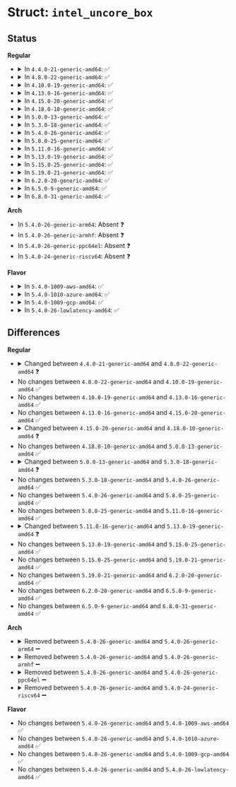 # Struct: <code>intel_uncore_box</code>

## Status
<b>Regular</b>
<ul>
<li>
<details>
<summary>In <code>4.4.0-21-generic-amd64</code>: ✅</summary>

```c
struct intel_uncore_box {
    int phys_id;
    int n_active;
    int n_events;
    int cpu;
    long unsigned int flags;
    atomic_t refcnt;
    struct perf_event *[9] events;
    struct perf_event *[9] event_list;
    struct event_constraint *[9] event_constraint;
    long unsigned int[1] active_mask;
    u64[9] tags;
    struct pci_dev * pci_dev;
    struct intel_uncore_pmu * pmu;
    u64 hrtimer_duration;
    struct hrtimer hrtimer;
    struct list_head list;
    struct list_head active_list;
    void * io_addr;
    struct intel_uncore_extra_reg[0] shared_regs;
}
```
</details>
</li>
<li>
<details>
<summary>In <code>4.8.0-22-generic-amd64</code>: ✅</summary>

```c
struct intel_uncore_box {
    int pci_phys_id;
    int pkgid;
    int n_active;
    int n_events;
    int cpu;
    long unsigned int flags;
    atomic_t refcnt;
    struct perf_event *[9] events;
    struct perf_event *[9] event_list;
    struct event_constraint *[9] event_constraint;
    long unsigned int[1] active_mask;
    u64[9] tags;
    struct pci_dev * pci_dev;
    struct intel_uncore_pmu * pmu;
    u64 hrtimer_duration;
    struct hrtimer hrtimer;
    struct list_head list;
    struct list_head active_list;
    void * io_addr;
    struct intel_uncore_extra_reg[0] shared_regs;
}
```
</details>
</li>
<li>
<details>
<summary>In <code>4.10.0-19-generic-amd64</code>: ✅</summary>

```c
struct intel_uncore_box {
    int pci_phys_id;
    int pkgid;
    int n_active;
    int n_events;
    int cpu;
    long unsigned int flags;
    atomic_t refcnt;
    struct perf_event *[9] events;
    struct perf_event *[9] event_list;
    struct event_constraint *[9] event_constraint;
    long unsigned int[1] active_mask;
    u64[9] tags;
    struct pci_dev * pci_dev;
    struct intel_uncore_pmu * pmu;
    u64 hrtimer_duration;
    struct hrtimer hrtimer;
    struct list_head list;
    struct list_head active_list;
    void * io_addr;
    struct intel_uncore_extra_reg[0] shared_regs;
}
```
</details>
</li>
<li>
<details>
<summary>In <code>4.13.0-16-generic-amd64</code>: ✅</summary>

```c
struct intel_uncore_box {
    int pci_phys_id;
    int pkgid;
    int n_active;
    int n_events;
    int cpu;
    long unsigned int flags;
    atomic_t refcnt;
    struct perf_event *[9] events;
    struct perf_event *[9] event_list;
    struct event_constraint *[9] event_constraint;
    long unsigned int[1] active_mask;
    u64[9] tags;
    struct pci_dev * pci_dev;
    struct intel_uncore_pmu * pmu;
    u64 hrtimer_duration;
    struct hrtimer hrtimer;
    struct list_head list;
    struct list_head active_list;
    void * io_addr;
    struct intel_uncore_extra_reg[0] shared_regs;
}
```
</details>
</li>
<li>
<details>
<summary>In <code>4.15.0-20-generic-amd64</code>: ✅</summary>

```c
struct intel_uncore_box {
    int pci_phys_id;
    int pkgid;
    int n_active;
    int n_events;
    int cpu;
    long unsigned int flags;
    atomic_t refcnt;
    struct perf_event *[9] events;
    struct perf_event *[9] event_list;
    struct event_constraint *[9] event_constraint;
    long unsigned int[1] active_mask;
    u64[9] tags;
    struct pci_dev * pci_dev;
    struct intel_uncore_pmu * pmu;
    u64 hrtimer_duration;
    struct hrtimer hrtimer;
    struct list_head list;
    struct list_head active_list;
    void * io_addr;
    struct intel_uncore_extra_reg[0] shared_regs;
}
```
</details>
</li>
<li>
<details>
<summary>In <code>4.18.0-10-generic-amd64</code>: ✅</summary>

```c
struct intel_uncore_box {
    int pci_phys_id;
    int pkgid;
    int n_active;
    int n_events;
    int cpu;
    long unsigned int flags;
    atomic_t refcnt;
    struct perf_event *[10] events;
    struct perf_event *[10] event_list;
    struct event_constraint *[10] event_constraint;
    long unsigned int[1] active_mask;
    u64[10] tags;
    struct pci_dev * pci_dev;
    struct intel_uncore_pmu * pmu;
    u64 hrtimer_duration;
    struct hrtimer hrtimer;
    struct list_head list;
    struct list_head active_list;
    void * io_addr;
    struct intel_uncore_extra_reg[0] shared_regs;
}
```
</details>
</li>
<li>
<details>
<summary>In <code>5.0.0-13-generic-amd64</code>: ✅</summary>

```c
struct intel_uncore_box {
    int pci_phys_id;
    int pkgid;
    int n_active;
    int n_events;
    int cpu;
    long unsigned int flags;
    atomic_t refcnt;
    struct perf_event *[10] events;
    struct perf_event *[10] event_list;
    struct event_constraint *[10] event_constraint;
    long unsigned int[1] active_mask;
    u64[10] tags;
    struct pci_dev * pci_dev;
    struct intel_uncore_pmu * pmu;
    u64 hrtimer_duration;
    struct hrtimer hrtimer;
    struct list_head list;
    struct list_head active_list;
    void * io_addr;
    struct intel_uncore_extra_reg[0] shared_regs;
}
```
</details>
</li>
<li>
<details>
<summary>In <code>5.3.0-18-generic-amd64</code>: ✅</summary>

```c
struct intel_uncore_box {
    int pci_phys_id;
    int dieid;
    int n_active;
    int n_events;
    int cpu;
    long unsigned int flags;
    atomic_t refcnt;
    struct perf_event *[10] events;
    struct perf_event *[10] event_list;
    struct event_constraint *[10] event_constraint;
    long unsigned int[1] active_mask;
    u64[10] tags;
    struct pci_dev * pci_dev;
    struct intel_uncore_pmu * pmu;
    u64 hrtimer_duration;
    struct hrtimer hrtimer;
    struct list_head list;
    struct list_head active_list;
    void * io_addr;
    struct intel_uncore_extra_reg[0] shared_regs;
}
```
</details>
</li>
<li>
<details>
<summary>In <code>5.4.0-26-generic-amd64</code>: ✅</summary>

```c
struct intel_uncore_box {
    int pci_phys_id;
    int dieid;
    int n_active;
    int n_events;
    int cpu;
    long unsigned int flags;
    atomic_t refcnt;
    struct perf_event *[10] events;
    struct perf_event *[10] event_list;
    struct event_constraint *[10] event_constraint;
    long unsigned int[1] active_mask;
    u64[10] tags;
    struct pci_dev * pci_dev;
    struct intel_uncore_pmu * pmu;
    u64 hrtimer_duration;
    struct hrtimer hrtimer;
    struct list_head list;
    struct list_head active_list;
    void * io_addr;
    struct intel_uncore_extra_reg[0] shared_regs;
}
```
</details>
</li>
<li>
<details>
<summary>In <code>5.8.0-25-generic-amd64</code>: ✅</summary>

```c
struct intel_uncore_box {
    int pci_phys_id;
    int dieid;
    int n_active;
    int n_events;
    int cpu;
    long unsigned int flags;
    atomic_t refcnt;
    struct perf_event *[10] events;
    struct perf_event *[10] event_list;
    struct event_constraint *[10] event_constraint;
    long unsigned int[1] active_mask;
    u64[10] tags;
    struct pci_dev * pci_dev;
    struct intel_uncore_pmu * pmu;
    u64 hrtimer_duration;
    struct hrtimer hrtimer;
    struct list_head list;
    struct list_head active_list;
    void * io_addr;
    struct intel_uncore_extra_reg[0] shared_regs;
}
```
</details>
</li>
<li>
<details>
<summary>In <code>5.11.0-16-generic-amd64</code>: ✅</summary>

```c
struct intel_uncore_box {
    int pci_phys_id;
    int dieid;
    int n_active;
    int n_events;
    int cpu;
    long unsigned int flags;
    atomic_t refcnt;
    struct perf_event *[10] events;
    struct perf_event *[10] event_list;
    struct event_constraint *[10] event_constraint;
    long unsigned int[1] active_mask;
    u64[10] tags;
    struct pci_dev * pci_dev;
    struct intel_uncore_pmu * pmu;
    u64 hrtimer_duration;
    struct hrtimer hrtimer;
    struct list_head list;
    struct list_head active_list;
    void * io_addr;
    struct intel_uncore_extra_reg[0] shared_regs;
}
```
</details>
</li>
<li>
<details>
<summary>In <code>5.13.0-19-generic-amd64</code>: ✅</summary>

```c
struct intel_uncore_box {
    int dieid;
    int n_active;
    int n_events;
    int cpu;
    long unsigned int flags;
    atomic_t refcnt;
    struct perf_event *[10] events;
    struct perf_event *[10] event_list;
    struct event_constraint *[10] event_constraint;
    long unsigned int[1] active_mask;
    u64[10] tags;
    struct pci_dev * pci_dev;
    struct intel_uncore_pmu * pmu;
    u64 hrtimer_duration;
    struct hrtimer hrtimer;
    struct list_head list;
    struct list_head active_list;
    void * io_addr;
    struct intel_uncore_extra_reg[0] shared_regs;
}
```
</details>
</li>
<li>
<details>
<summary>In <code>5.15.0-25-generic-amd64</code>: ✅</summary>

```c
struct intel_uncore_box {
    int dieid;
    int n_active;
    int n_events;
    int cpu;
    long unsigned int flags;
    atomic_t refcnt;
    struct perf_event *[10] events;
    struct perf_event *[10] event_list;
    struct event_constraint *[10] event_constraint;
    long unsigned int[1] active_mask;
    u64[10] tags;
    struct pci_dev * pci_dev;
    struct intel_uncore_pmu * pmu;
    u64 hrtimer_duration;
    struct hrtimer hrtimer;
    struct list_head list;
    struct list_head active_list;
    void * io_addr;
    struct intel_uncore_extra_reg[0] shared_regs;
}
```
</details>
</li>
<li>
<details>
<summary>In <code>5.19.0-21-generic-amd64</code>: ✅</summary>

```c
struct intel_uncore_box {
    int dieid;
    int n_active;
    int n_events;
    int cpu;
    long unsigned int flags;
    atomic_t refcnt;
    struct perf_event *[10] events;
    struct perf_event *[10] event_list;
    struct event_constraint *[10] event_constraint;
    long unsigned int[1] active_mask;
    u64[10] tags;
    struct pci_dev * pci_dev;
    struct intel_uncore_pmu * pmu;
    u64 hrtimer_duration;
    struct hrtimer hrtimer;
    struct list_head list;
    struct list_head active_list;
    void * io_addr;
    struct intel_uncore_extra_reg[0] shared_regs;
}
```
</details>
</li>
<li>
<details>
<summary>In <code>6.2.0-20-generic-amd64</code>: ✅</summary>

```c
struct intel_uncore_box {
    int dieid;
    int n_active;
    int n_events;
    int cpu;
    long unsigned int flags;
    atomic_t refcnt;
    struct perf_event *[10] events;
    struct perf_event *[10] event_list;
    struct event_constraint *[10] event_constraint;
    long unsigned int[1] active_mask;
    u64[10] tags;
    struct pci_dev * pci_dev;
    struct intel_uncore_pmu * pmu;
    u64 hrtimer_duration;
    struct hrtimer hrtimer;
    struct list_head list;
    struct list_head active_list;
    void * io_addr;
    struct intel_uncore_extra_reg[0] shared_regs;
}
```
</details>
</li>
<li>
<details>
<summary>In <code>6.5.0-9-generic-amd64</code>: ✅</summary>

```c
struct intel_uncore_box {
    int dieid;
    int n_active;
    int n_events;
    int cpu;
    long unsigned int flags;
    atomic_t refcnt;
    struct perf_event *[10] events;
    struct perf_event *[10] event_list;
    struct event_constraint *[10] event_constraint;
    long unsigned int[1] active_mask;
    u64[10] tags;
    struct pci_dev * pci_dev;
    struct intel_uncore_pmu * pmu;
    u64 hrtimer_duration;
    struct hrtimer hrtimer;
    struct list_head list;
    struct list_head active_list;
    void * io_addr;
    struct intel_uncore_extra_reg[0] shared_regs;
}
```
</details>
</li>
<li>
<details>
<summary>In <code>6.8.0-31-generic-amd64</code>: ✅</summary>

```c
struct intel_uncore_box {
    int dieid;
    int n_active;
    int n_events;
    int cpu;
    long unsigned int flags;
    atomic_t refcnt;
    struct perf_event *[10] events;
    struct perf_event *[10] event_list;
    struct event_constraint *[10] event_constraint;
    long unsigned int[1] active_mask;
    u64[10] tags;
    struct pci_dev * pci_dev;
    struct intel_uncore_pmu * pmu;
    u64 hrtimer_duration;
    struct hrtimer hrtimer;
    struct list_head list;
    struct list_head active_list;
    void * io_addr;
    struct intel_uncore_extra_reg[0] shared_regs;
}
```
</details>
</li>
</ul>
<b>Arch</b>
<ul>
<li>
In <code>5.4.0-26-generic-arm64</code>: Absent ❓
</li>
<li>
In <code>5.4.0-26-generic-armhf</code>: Absent ❓
</li>
<li>
In <code>5.4.0-26-generic-ppc64el</code>: Absent ❓
</li>
<li>
In <code>5.4.0-24-generic-riscv64</code>: Absent ❓
</li>
</ul>
<b>Flavor</b>
<ul>
<li>
<details>
<summary>In <code>5.4.0-1009-aws-amd64</code>: ✅</summary>

```c
struct intel_uncore_box {
    int pci_phys_id;
    int dieid;
    int n_active;
    int n_events;
    int cpu;
    long unsigned int flags;
    atomic_t refcnt;
    struct perf_event *[10] events;
    struct perf_event *[10] event_list;
    struct event_constraint *[10] event_constraint;
    long unsigned int[1] active_mask;
    u64[10] tags;
    struct pci_dev * pci_dev;
    struct intel_uncore_pmu * pmu;
    u64 hrtimer_duration;
    struct hrtimer hrtimer;
    struct list_head list;
    struct list_head active_list;
    void * io_addr;
    struct intel_uncore_extra_reg[0] shared_regs;
}
```
</details>
</li>
<li>
<details>
<summary>In <code>5.4.0-1010-azure-amd64</code>: ✅</summary>

```c
struct intel_uncore_box {
    int pci_phys_id;
    int dieid;
    int n_active;
    int n_events;
    int cpu;
    long unsigned int flags;
    atomic_t refcnt;
    struct perf_event *[10] events;
    struct perf_event *[10] event_list;
    struct event_constraint *[10] event_constraint;
    long unsigned int[1] active_mask;
    u64[10] tags;
    struct pci_dev * pci_dev;
    struct intel_uncore_pmu * pmu;
    u64 hrtimer_duration;
    struct hrtimer hrtimer;
    struct list_head list;
    struct list_head active_list;
    void * io_addr;
    struct intel_uncore_extra_reg[0] shared_regs;
}
```
</details>
</li>
<li>
<details>
<summary>In <code>5.4.0-1009-gcp-amd64</code>: ✅</summary>

```c
struct intel_uncore_box {
    int pci_phys_id;
    int dieid;
    int n_active;
    int n_events;
    int cpu;
    long unsigned int flags;
    atomic_t refcnt;
    struct perf_event *[10] events;
    struct perf_event *[10] event_list;
    struct event_constraint *[10] event_constraint;
    long unsigned int[1] active_mask;
    u64[10] tags;
    struct pci_dev * pci_dev;
    struct intel_uncore_pmu * pmu;
    u64 hrtimer_duration;
    struct hrtimer hrtimer;
    struct list_head list;
    struct list_head active_list;
    void * io_addr;
    struct intel_uncore_extra_reg[0] shared_regs;
}
```
</details>
</li>
<li>
<details>
<summary>In <code>5.4.0-26-lowlatency-amd64</code>: ✅</summary>

```c
struct intel_uncore_box {
    int pci_phys_id;
    int dieid;
    int n_active;
    int n_events;
    int cpu;
    long unsigned int flags;
    atomic_t refcnt;
    struct perf_event *[10] events;
    struct perf_event *[10] event_list;
    struct event_constraint *[10] event_constraint;
    long unsigned int[1] active_mask;
    u64[10] tags;
    struct pci_dev * pci_dev;
    struct intel_uncore_pmu * pmu;
    u64 hrtimer_duration;
    struct hrtimer hrtimer;
    struct list_head list;
    struct list_head active_list;
    void * io_addr;
    struct intel_uncore_extra_reg[0] shared_regs;
}
```
</details>
</li>
</ul>

## Differences
<b>Regular</b>
<ul>
<li>
<details>
<summary>Changed between <code>4.4.0-21-generic-amd64</code> and <code>4.8.0-22-generic-amd64</code> ❓</summary>
<ul>
<li>
<b>Field added. </b>
<code>int pci_phys_id</code>
</li>
<li>
<b>Field added. </b>
<code>int pkgid</code>
</li>
<li>
<b>Field removed. </b>
<code>int phys_id</code>
</li>
</ul>
</details>
</li>
<li>
No changes between <code>4.8.0-22-generic-amd64</code> and <code>4.10.0-19-generic-amd64</code> ✅
</li>
<li>
No changes between <code>4.10.0-19-generic-amd64</code> and <code>4.13.0-16-generic-amd64</code> ✅
</li>
<li>
No changes between <code>4.13.0-16-generic-amd64</code> and <code>4.15.0-20-generic-amd64</code> ✅
</li>
<li>
<details>
<summary>Changed between <code>4.15.0-20-generic-amd64</code> and <code>4.18.0-10-generic-amd64</code> ❓</summary>
<ul>
<li>
<b>Field type changed. </b>
<code>struct perf_event *[9] events</code> ➡️ <code>struct perf_event *[10] events</code>
</li>
<li>
<b>Field type changed. </b>
<code>struct perf_event *[9] event_list</code> ➡️ <code>struct perf_event *[10] event_list</code>
</li>
<li>
<b>Field type changed. </b>
<code>struct event_constraint *[9] event_constraint</code> ➡️ <code>struct event_constraint *[10] event_constraint</code>
</li>
<li>
<b>Field type changed. </b>
<code>u64[9] tags</code> ➡️ <code>u64[10] tags</code>
</li>
</ul>
</details>
</li>
<li>
No changes between <code>4.18.0-10-generic-amd64</code> and <code>5.0.0-13-generic-amd64</code> ✅
</li>
<li>
<details>
<summary>Changed between <code>5.0.0-13-generic-amd64</code> and <code>5.3.0-18-generic-amd64</code> ❓</summary>
<ul>
<li>
<b>Field added. </b>
<code>int dieid</code>
</li>
<li>
<b>Field removed. </b>
<code>int pkgid</code>
</li>
</ul>
</details>
</li>
<li>
No changes between <code>5.3.0-18-generic-amd64</code> and <code>5.4.0-26-generic-amd64</code> ✅
</li>
<li>
No changes between <code>5.4.0-26-generic-amd64</code> and <code>5.8.0-25-generic-amd64</code> ✅
</li>
<li>
No changes between <code>5.8.0-25-generic-amd64</code> and <code>5.11.0-16-generic-amd64</code> ✅
</li>
<li>
<details>
<summary>Changed between <code>5.11.0-16-generic-amd64</code> and <code>5.13.0-19-generic-amd64</code> ❓</summary>
<ul>
<li>
<b>Field removed. </b>
<code>int pci_phys_id</code>
</li>
</ul>
</details>
</li>
<li>
No changes between <code>5.13.0-19-generic-amd64</code> and <code>5.15.0-25-generic-amd64</code> ✅
</li>
<li>
No changes between <code>5.15.0-25-generic-amd64</code> and <code>5.19.0-21-generic-amd64</code> ✅
</li>
<li>
No changes between <code>5.19.0-21-generic-amd64</code> and <code>6.2.0-20-generic-amd64</code> ✅
</li>
<li>
No changes between <code>6.2.0-20-generic-amd64</code> and <code>6.5.0-9-generic-amd64</code> ✅
</li>
<li>
No changes between <code>6.5.0-9-generic-amd64</code> and <code>6.8.0-31-generic-amd64</code> ✅
</li>
</ul>
<b>Arch</b>
<ul>
<li>
<details>
<summary>Removed between <code>5.4.0-26-generic-amd64</code> and <code>5.4.0-26-generic-arm64</code> ➖</summary>

```c
struct intel_uncore_box {
    int pci_phys_id;
    int dieid;
    int n_active;
    int n_events;
    int cpu;
    long unsigned int flags;
    atomic_t refcnt;
    struct perf_event *[10] events;
    struct perf_event *[10] event_list;
    struct event_constraint *[10] event_constraint;
    long unsigned int[1] active_mask;
    u64[10] tags;
    struct pci_dev * pci_dev;
    struct intel_uncore_pmu * pmu;
    u64 hrtimer_duration;
    struct hrtimer hrtimer;
    struct list_head list;
    struct list_head active_list;
    void * io_addr;
    struct intel_uncore_extra_reg[0] shared_regs;
}
```
</details>
</li>
<li>
<details>
<summary>Removed between <code>5.4.0-26-generic-amd64</code> and <code>5.4.0-26-generic-armhf</code> ➖</summary>

```c
struct intel_uncore_box {
    int pci_phys_id;
    int dieid;
    int n_active;
    int n_events;
    int cpu;
    long unsigned int flags;
    atomic_t refcnt;
    struct perf_event *[10] events;
    struct perf_event *[10] event_list;
    struct event_constraint *[10] event_constraint;
    long unsigned int[1] active_mask;
    u64[10] tags;
    struct pci_dev * pci_dev;
    struct intel_uncore_pmu * pmu;
    u64 hrtimer_duration;
    struct hrtimer hrtimer;
    struct list_head list;
    struct list_head active_list;
    void * io_addr;
    struct intel_uncore_extra_reg[0] shared_regs;
}
```
</details>
</li>
<li>
<details>
<summary>Removed between <code>5.4.0-26-generic-amd64</code> and <code>5.4.0-26-generic-ppc64el</code> ➖</summary>

```c
struct intel_uncore_box {
    int pci_phys_id;
    int dieid;
    int n_active;
    int n_events;
    int cpu;
    long unsigned int flags;
    atomic_t refcnt;
    struct perf_event *[10] events;
    struct perf_event *[10] event_list;
    struct event_constraint *[10] event_constraint;
    long unsigned int[1] active_mask;
    u64[10] tags;
    struct pci_dev * pci_dev;
    struct intel_uncore_pmu * pmu;
    u64 hrtimer_duration;
    struct hrtimer hrtimer;
    struct list_head list;
    struct list_head active_list;
    void * io_addr;
    struct intel_uncore_extra_reg[0] shared_regs;
}
```
</details>
</li>
<li>
<details>
<summary>Removed between <code>5.4.0-26-generic-amd64</code> and <code>5.4.0-24-generic-riscv64</code> ➖</summary>

```c
struct intel_uncore_box {
    int pci_phys_id;
    int dieid;
    int n_active;
    int n_events;
    int cpu;
    long unsigned int flags;
    atomic_t refcnt;
    struct perf_event *[10] events;
    struct perf_event *[10] event_list;
    struct event_constraint *[10] event_constraint;
    long unsigned int[1] active_mask;
    u64[10] tags;
    struct pci_dev * pci_dev;
    struct intel_uncore_pmu * pmu;
    u64 hrtimer_duration;
    struct hrtimer hrtimer;
    struct list_head list;
    struct list_head active_list;
    void * io_addr;
    struct intel_uncore_extra_reg[0] shared_regs;
}
```
</details>
</li>
</ul>
<b>Flavor</b>
<ul>
<li>
No changes between <code>5.4.0-26-generic-amd64</code> and <code>5.4.0-1009-aws-amd64</code> ✅
</li>
<li>
No changes between <code>5.4.0-26-generic-amd64</code> and <code>5.4.0-1010-azure-amd64</code> ✅
</li>
<li>
No changes between <code>5.4.0-26-generic-amd64</code> and <code>5.4.0-1009-gcp-amd64</code> ✅
</li>
<li>
No changes between <code>5.4.0-26-generic-amd64</code> and <code>5.4.0-26-lowlatency-amd64</code> ✅
</li>
</ul>
